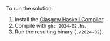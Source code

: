 To run the solution:

1. Install the [Glasgow Haskell Compiler](https://www.haskell.org/ghc/).
2. Compile with `ghc 2024-02.hs`.
3. Run the resulting binary (`./2024-02`).
